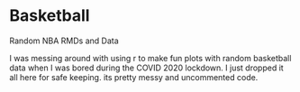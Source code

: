 # Basketball
Random NBA RMDs and Data

I was messing around with using r to make fun plots with random basketball data when I was bored during the COVID 2020 lockdown. I just dropped it all here for safe keeping. its pretty messy and uncommented code. 
